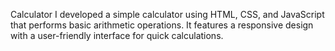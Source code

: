 Calculator
I developed a simple calculator using HTML, CSS, and JavaScript that performs basic arithmetic operations. It features a responsive design with a user-friendly interface for quick calculations.
